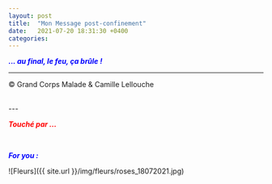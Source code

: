 ```yaml
---
layout: post
title:  "Mon Message post-confinement"
date:   2021-07-20 18:31:30 +0400
categories: 
---
```



<span style="color: blue">***... au final, le feu, ça brûle !***</span>
<br/>


---
&copy;  Grand Corps Malade & Camille Lellouche

<br>
---



<span style="color: red">***Touché par ...***</span>

<br>

<span style="color: blue">***For you :***</span>

![Fleurs]({{ site.url }}/img/fleurs/roses_18072021.jpg)